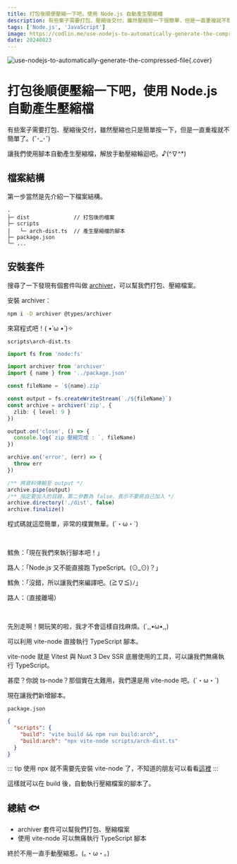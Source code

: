 ```yaml
---
title: 打包後順便壓縮一下吧，使用 Node.js 自動產生壓縮檔
description: 有些案子需要打包、壓縮後交付，雖然壓縮按一下很簡單，但是一直重複就不簡單了。讓我們使用腳本自動產生壓縮檔，不用再手動壓縮了。♪(^∇^*)
tags: ['Node.js', 'JavaScript']
image: https://codlin.me/use-nodejs-to-automatically-generate-the-compressed-file.webp
date: 20240823
---
```


![use-nodejs-to-automatically-generate-the-compressed-file](/use-nodejs-to-automatically-generate-the-compressed-file.webp){.cover}

# 打包後順便壓縮一下吧，使用 Node.js 自動產生壓縮檔

有些案子需要打包、壓縮後交付，雖然壓縮也只是簡單按一下，但是一直重複就不簡單了。(˘･_･˘)

讓我們使用腳本自動產生壓縮檔，解放手動壓縮輪迴吧。♪(^∇^*)

## 檔案結構

第一步當然是先介紹一下檔案結構。

```text
.
├─ dist              // 打包後的檔案
├─ scripts
│   └─ arch-dist.ts  // 產生壓縮檔的腳本
├─ package.json
└─ ...
```

## 安裝套件

搜尋了一下發現有個套件叫做 [archiver](https://www.npmjs.com/package/archiver)，可以幫我們打包、壓縮檔案。

安裝 archiver：

```bash
npm i -D archiver @types/archiver
```

來寫程式吧！( •̀ ω •́ )✧

`scripts\arch-dist.ts`

```ts
import fs from 'node:fs'

import archiver from 'archiver'
import { name } from '../package.json'

const fileName = `${name}.zip`

const output = fs.createWriteStream(`./${fileName}`)
const archive = archiver('zip', {
  zlib: { level: 9 }
})

output.on('close', () => {
  console.log(`zip 壓縮完成 : `, fileName)
})

archive.on('error', (err) => {
  throw err
})

/** 將資料傳輸至 output */
archive.pipe(output)
/** 指定要加入的目錄，第二參數為 false，表示不要將自己加入 */
archive.directory('./dist', false)
archive.finalize()
```

程式碼就這麼簡單，非常的樸實無華。(´・ω・`)

<br>

鱈魚：「現在我們來執行腳本吧！」

路人：「Node.js 又不能直接跑 TypeScript。(⊙_⊙)？」

鱈魚：「沒錯，所以讓我們來編譯吧。(≧∇≦)ﾉ」

路人：（直接離場）

<br>

先別走啊！開玩笑的啦，我才不會這樣自找麻煩。(´,,•ω•,,)

可以利用 vite-node 直接執行 TypeScript 腳本。

vite-node 就是 Vitest 與 Nuxt 3 Dev SSR 底層使用的工具，可以讓我們無痛執行 TypeScript。

甚麼？你說 ts-node？那個實在太難用，我們還是用 vite-node 吧。(´・ω・`)

現在讓我們新增腳本。

`package.json`

```json
{
  "scripts": {
    "build": "vite build && npm run build:arch",
    "build:arch": "npx vite-node scripts/arch-dist.ts"
  }
}
```

::: tip
使用 npx 就不需要先安裝 vite-node 了，不知道的朋友可以看看[這裡](https://hoyis-note.coderbridge.io/2021/07/20/npm-npx-%E5%B7%AE%E5%88%A5/)
:::

這樣就可以在 build 後，自動執行壓縮檔案的腳本了。

## 總結 🐟

- archiver 套件可以幫我們打包、壓縮檔案
- 使用 vite-node 可以無痛執行 TypeScript 腳本

終於不用一直手動壓縮惹。(。・ω・。)
